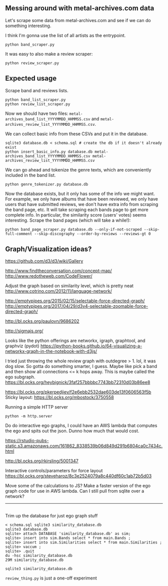 ## Messing around with metal-archives.com data
Let's scrape some data from metal-archives.com and see if we can do something interesting.

I think I'm gonna use the list of all artists as the entrypoint.
```
python band_scraper.py
```

It was easy to also make a review scraper:
```
python review_scraper.py
```


## Expected usage
Scrape band and reviews lists.
```
python band_list_scraper.py
python review_list_scraper.py
```
Now we should have two files: `metal-archives_band_list_YYYYMMDD_HHMMSS.csv` and `metal-archives_review_list_YYYYMMDD_HHMMSS.csv`.

We can collect basic info from these CSVs and put it in the database.
```
sqlite3 database.db < schema.sql # create the db if it doesn't already exist
python insert_basic_info.py database.db metal-archives_band_list_YYYYMMDD_HHMMSS.csv metal-archives_review_list_YYYYMMDD_HHMMSS.csv
```

We can go ahead and tokenize the genre texts, which are conveniently included in the band list.
```
python genre_tokenizer.py database.db
```

Now the database exists, but it only has some of the info we might want.
For example, we only have albums that have been reviewed, we only have users
that have submitted reviews, we don't have extra info from scraping the band page, etc.
It will take scraping each bands page to get more complete info.
In particular, the similarity score (users' votes) seems interesting.
Scrape the band pages (which will take a while!):
```
python band_page_scraper.py database.db --only-if-not-scraped --skip-full-comment --skip-discography --order-by-reviews --reviews-gt 0
```

## Graph/Visualization ideas?
https://github.com/d3/d3/wiki/Gallery

http://www.findtheconversation.com/concept-map/
http://www.redotheweb.com/CodeFlower/

Adjust the graph based on similarity level, which is pretty neat
http://www.cotrino.com/2012/11/language-network/

http://emptypipes.org/2015/02/15/selectable-force-directed-graph/
http://emptypipes.org/2017/04/29/d3v4-selectable-zoomable-force-directed-graph/

http://bl.ocks.org/paulovn/9686202

http://sigmajs.org/

Looks like the python offerings are networkx, igraph, graphtool, and graphviz (pydot)
https://ipython-books.github.io/64-visualizing-a-networkx-graph-in-the-notebook-with-d3js/

I tried just throwing the whole review graph with outdegree > 1.  lol, it was dog slow.
So gotta do something smarter, I guess.
Maybe like pick a band and then show all connections <= k hops away.  This is maybe called the ego subgraph.
https://bl.ocks.org/heybignick/3faf257bbbbc7743bb72310d03b86ee8

https://bl.ocks.org/pkerpedjiev/f2e6ebb2532dae603de13f0606563f5b
Sticky layout: https://bl.ocks.org/mbostock/3750558

Running a simple HTTP server
```
python -m http.server
```

Do do interactive ego graphs, I could have an AWS lambda that computes the ego and spits out the json.
Dunno how much that would cost.

https://rstudio-pubs-static.s3.amazonaws.com/161862_8338539b06d849d291b6804ca0c7434c.html


http://bl.ocks.org/rkirsling/5001347

Interactive controls/parameters for force layout
https://bl.ocks.org/steveharoz/8c3e2524079a8c440df60c1ab72b5d03


Move some of the calculations to JS?
Make a faster version of the ego graph code for use in AWS lambda.
Can I still pull from sqlite over a network?

---

##
Trim up the database for just ego graph stuff
```
< schema.sql sqlite3 similarity_database.db
sqlite3 database.db
sqlite> attach DATABASE 'similarity_database.db' as sim;
sqlite> insert into sim.Bands select * from main.Bands ;
sqlite> insert into sim.Similarities select * from main.Similarities ;
sqlite> vaccum ;
sqlite> .quit
du -hsc similarity_database.db
29M	similarity_database.db

sqlite3 similarity_database.db
```

`review_thing.py` is just a one-off experiment
